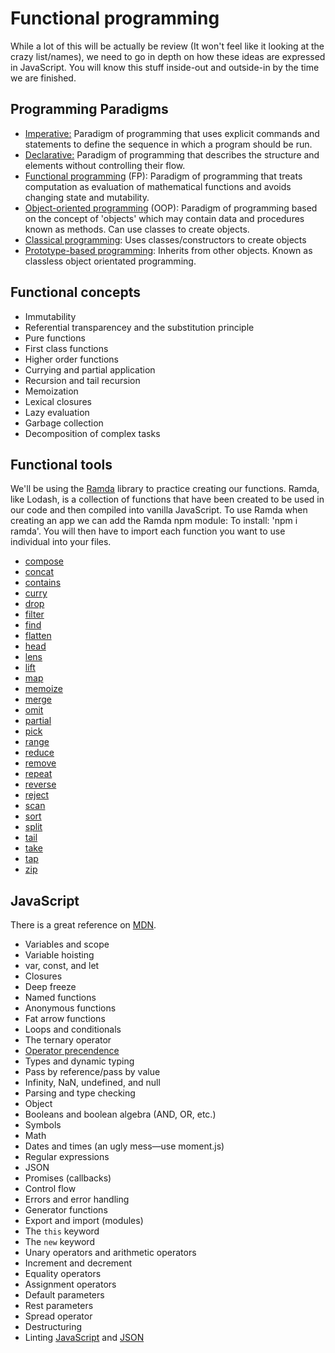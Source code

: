 # Functional programming

While a lot of this will be actually be review (It won't feel like it looking at the crazy list/names), we need to go in depth on how these ideas are expressed in JavaScript. You will know this stuff inside-out and outside-in by the time we are finished.

## Programming Paradigms

- [Imperative:](https://en.wikipedia.org/wiki/Imperative_programming)
Paradigm of programming that uses explicit commands and statements to define the sequence in which a program should be run. 
- [Declarative:](https://en.wikipedia.org/wiki/Declarative_programming) Paradigm of programming that describes the structure and elements without controlling their flow.
- [Functional programming](https://en.wikipedia.org/wiki/Functional_programming) (FP): Paradigm of programming that treats computation as evaluation of mathematical functions and avoids changing state and mutability.  
- [Object-oriented programming](https://en.wikipedia.org/wiki/Object-oriented_programming) (OOP): Paradigm of programming based on the concept of 'objects' which may contain data and procedures known as methods. Can use classes to create objects.
- [Classical programming](https://en.wikipedia.org/wiki/Class-based_programming): Uses classes/constructors to create objects 
- [Prototype-based programming](https://en.wikipedia.org/wiki/Prototype-based_programming): Inherits from other objects. Known as classless object orientated programming. 

## Functional concepts
 
- Immutability 
- Referential transparencey and the substitution principle
- Pure functions
- First class functions
- Higher order functions
- Currying and partial application
- Recursion and tail recursion
- Memoization
- Lexical closures
- Lazy evaluation
- Garbage collection
- Decomposition of complex tasks

## Functional tools

We'll be using the [Ramda](http://ramdajs.com/0.21.0/index.html) library to practice creating our functions. Ramda, like Lodash, is a collection of functions that have been created to be used in our code and then compiled into vanilla JavaScript. To use Ramda when creating an app we can add the Ramda npm module: To install: 'npm i ramda'. You will then have to import each function you want to use individual into your files.

- [compose](http://ramdajs.com/0.19.1/docs/#compose)
- [concat](http://ramdajs.com/0.19.1/docs/#concat) 
- [contains](http://ramdajs.com/0.19.1/docs/#contains) 
- [curry](http://ramdajs.com/0.19.1/docs/#curry) 
- [drop](http://ramdajs.com/0.19.1/docs/#drop) 
- [filter](http://ramdajs.com/0.19.1/docs/#filter) 
- [find](http://ramdajs.com/0.19.1/docs/#find) 
- [flatten](http://ramdajs.com/0.19.1/docs/#flatten)
- [head](http://ramdajs.com/0.19.1/docs/#head) 
- [lens](http://ramdajs.com/0.19.1/docs/#lens) 
- [lift](http://ramdajs.com/0.19.1/docs/#lift)
- [map](http://ramdajs.com/0.19.1/docs/#map) 
- [memoize](http://ramdajs.com/0.19.1/docs/#memoize) 
- [merge](http://ramdajs.com/0.19.1/docs/#merge) 
- [omit](http://ramdajs.com/0.19.1/docs/#omit) 
- [partial](http://ramdajs.com/0.19.1/docs/#partial) 
- [pick](http://ramdajs.com/0.19.1/docs/#pick) 
- [range](http://ramdajs.com/0.19.1/docs/#range) 
- [reduce](http://ramdajs.com/0.19.1/docs/#reduce) 
- [remove](http://ramdajs.com/docs/#remove)
- [repeat](http://ramdajs.com/docs/#repeat)
- [reverse](http://ramdajs.com/docs/#reverse)
- [reject](http://ramdajs.com/0.19.1/docs/#reject) 
- [scan](http://ramdajs.com/0.19.1/docs/#scan) 
- [sort](http://ramdajs.com/0.19.1/docs/#sort) 
- [split](http://ramdajs.com/0.19.1/docs/#split) 
- [tail](http://ramdajs.com/0.19.1/docs/#tail) 
- [take](http://ramdajs.com/0.19.1/docs/#take) 
- [tap](http://ramdajs.com/0.19.1/docs/#tap) 
- [zip](http://ramdajs.com/0.19.1/docs/#zip) 

## JavaScript

There is a great reference on [MDN](https://developer.mozilla.org/en-US/docs/Web/JavaScript).

- Variables and scope
- Variable hoisting
- var, const, and let
- Closures
- Deep freeze
- Named functions
- Anonymous functions
- Fat arrow functions
- Loops and conditionals
- The ternary operator
- [Operator precendence](https://developer.mozilla.org/en/docs/Web/JavaScript/Reference/Operators/Operator_Precedence)
- Types and dynamic typing
- Pass by reference/pass by value
- Infinity, NaN, undefined, and null
- Parsing and type checking
- Object
- Booleans and boolean algebra (AND, OR, etc.)
- Symbols
- Math
- Dates and times (an ugly mess&mdash;use moment.js)
- Regular expressions
- JSON
- Promises (callbacks)
- Control flow
- Errors and error handling
- Generator functions
- Export and import (modules)
- The `this` keyword
- The `new` keyword
- Unary operators and arithmetic operators
- Increment and decrement
- Equality operators
- Assignment operators
- Default parameters
- Rest parameters
- Spread operator
- Destructuring
- Linting [JavaScript](http://eslint.org/) and [JSON](http://jsonlint.com/)
